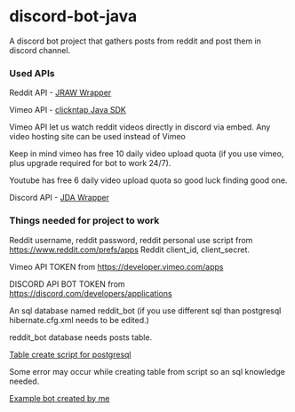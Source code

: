 # discord-bot-java
 A discord bot project that gathers posts from reddit and post them in discord channel.
 
### Used APIs ###
Reddit API - [JRAW Wrapper](https://github.com/mattbdean/JRAW)

Vimeo API - [clickntap Java SDK](https://github.com/clickntap/Vimeo) 

Vimeo API let us watch reddit videos directly in discord via embed. Any video hosting site can be used instead of Vimeo

Keep in mind vimeo has free 10 daily video upload quota (if you use vimeo, plus upgrade required for bot to work 24/7). 

Youtube has free 6 daily video upload quota so good luck finding good one.

Discord API - [JDA Wrapper](https://github.com/DV8FromTheWorld/JDA)

### Things needed for project to work ###

Reddit username, reddit password, reddit personal use script from https://www.reddit.com/prefs/apps 
Reddit client_id, client_secret.

Vimeo API TOKEN from https://developer.vimeo.com/apps

DISCORD API BOT TOKEN from https://discord.com/developers/applications

An sql database named reddit_bot (if you use different sql than postgresql hibernate.cfg.xml needs to be edited.)

reddit_bot database needs posts table.

[Table create script for postgresql](https://github.com/celiktahir/discord-bot-java/blob/master/postgresql-create-script.md)

Some error may occur while creating table from script so an sql knowledge needed.

[Example bot created by me](https://discord.com/api/oauth2/authorize?client_id=855806720834928641&permissions=2147936320&scope=bot)


